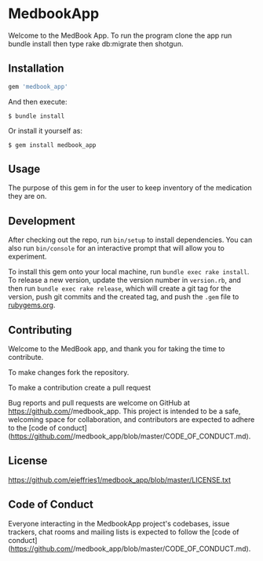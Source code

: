 # MedbookApp

Welcome to the MedBook App. To run the program clone the app run bundle install then type rake db:migrate then shotgun.

## Installation

```ruby
gem 'medbook_app'
```

And then execute:

    $ bundle install

Or install it yourself as:

    $ gem install medbook_app

## Usage

The purpose of this gem in for the user to keep inventory of the medication they are on.

## Development

After checking out the repo, run `bin/setup` to install dependencies. You can also run `bin/console` for an interactive prompt that will allow you to experiment.

To install this gem onto your local machine, run `bundle exec rake install`. To release a new version, update the version number in `version.rb`, and then run `bundle exec rake release`, which will create a git tag for the version, push git commits and the created tag, and push the `.gem` file to [rubygems.org](https://rubygems.org).

## Contributing

Welcome to the MedBook app, and thank you for taking the time to contribute.

To make changes fork the repository.

To make a contribution create a pull request

Bug reports and pull requests are welcome on GitHub at https://github.com/<github username>/medbook_app. This project is intended to be a safe, welcoming space for collaboration, and contributors are expected to adhere to the [code of conduct](https://github.com/<github username>/medbook_app/blob/master/CODE_OF_CONDUCT.md).

## License

https://github.com/ejeffries1/medbook_app/blob/master/LICENSE.txt

## Code of Conduct

Everyone interacting in the MedbookApp project's codebases, issue trackers, chat rooms and mailing lists is expected to follow the [code of conduct](https://github.com/<github username>/medbook_app/blob/master/CODE_OF_CONDUCT.md).
